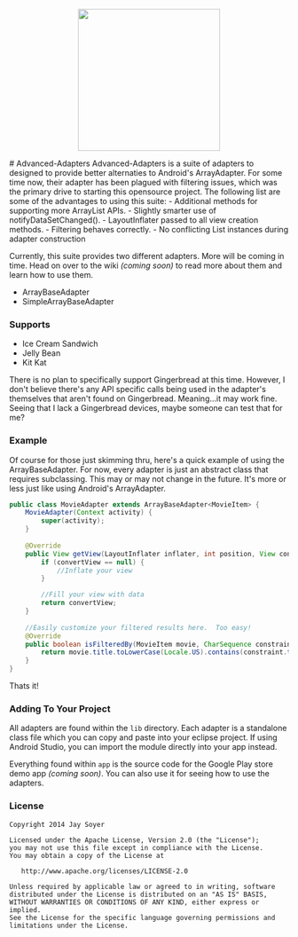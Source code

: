 <p align="center"><img src="https://raw.githubusercontent.com/JaySoyer/Advanced-Adapters/master/app/src/main/logo.png" width="256px" height="256px"/></p>
# Advanced-Adapters
Advanced-Adapters is a suite of adapters to designed to provide better alternaties to Android's ArrayAdapter. For some time now, their adapter has been plagued with filtering issues, which was the primary drive to starting this opensource project. The following list are some of the advantages to using this suite:
- Additional methods for supporting more ArrayList APIs.
- Slightly smarter use of notifyDataSetChanged().
- LayoutInflater passed to all view creation methods.
- Filtering behaves correctly.
- No conflicting List instances during adapter construction

Currently, this suite provides two different adapters.  More will be coming in time. Head on over to the wiki *(coming soon)* to read more about them and learn how to use them.
- ArrayBaseAdapter
- SimpleArrayBaseAdapter

### Supports
- Ice Cream Sandwich
- Jelly Bean
- Kit Kat

There is no plan to specifically support Gingerbread at this time.  However, I don't believe there's any API specific calls being used in the adapter's themselves that aren't found on Gingerbread.  Meaning...it may work fine. Seeing that I lack a Gingerbread devices, maybe someone can test that for me?

### Example
Of course for those just skimming thru, here's a quick example of using the ArrayBaseAdapter.  For now, every adapter is just an abstract class that requires subclassing. This may or may not change in the future.  It's more or less just like using Android's ArrayAdapter.
```java
public class MovieAdapter extends ArrayBaseAdapter<MovieItem> {
	MovieAdapter(Context activity) {
		super(activity);
	}
	
	@Override
	public View getView(LayoutInflater inflater, int position, View convertView, ViewGroup parent) {
		if (convertView == null) {
			//Inflate your view
		}

		//Fill your view with data
		return convertView;
	}
	
	//Easily customize your filtered results here.  Too easy!
	@Override
	public boolean isFilteredBy(MovieItem movie, CharSequence constraint) {
		return movie.title.toLowerCase(Locale.US).contains(constraint.toString().toLowerCase(Locale.US));
	}
}
```
Thats it!

### Adding To Your Project
All adapters are found within the `lib` directory.  Each adapter is a standalone class file which you can copy and paste into your eclipse project.  If using Android Studio, you can import the module directly into your app instead.

Everything found within `app` is the source code for the Google Play store demo app *(coming soon)*. You can also use it for seeing how to use the adapters.
	
	
### License

    Copyright 2014 Jay Soyer

    Licensed under the Apache License, Version 2.0 (the "License");
    you may not use this file except in compliance with the License.
    You may obtain a copy of the License at

       http://www.apache.org/licenses/LICENSE-2.0

    Unless required by applicable law or agreed to in writing, software
    distributed under the License is distributed on an "AS IS" BASIS,
    WITHOUT WARRANTIES OR CONDITIONS OF ANY KIND, either express or implied.
    See the License for the specific language governing permissions and
    limitations under the License.
